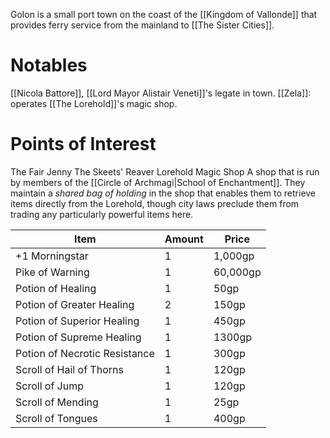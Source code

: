Golon is a small port town on the coast of the [[Kingdom of Vallonde]] that provides ferry service from the mainland to [[The Sister Cities]]. 

# Notables
[[Nicola Battore]], [[Lord Mayor Alistair Veneti]]'s legate in town. 
[[Zela]]: operates  [[The Lorehold]]'s magic shop. 
# Points of Interest
The Fair Jenny
The Skeets' Reaver
Lorehold Magic Shop
	A shop that is run by members of the [[Circle of Archmagi|School of Enchantment]]. They maintain a *shared bag of holding* in the shop that enables them to retrieve items directly from the Lorehold, though city laws preclude them from trading any particularly powerful items here. 

| Item                          | Amount | Price    |
| ----------------------------- | ------ | -------- |
| +1 Morningstar                | 1      | 1,000gp  |
| Pike of Warning               | 1      | 60,000gp |
| Potion of Healing             | 1      | 50gp     |
| Potion of Greater Healing     | 2      | 150gp    |
| Potion of Superior Healing    | 1      | 450gp    |
| Potion of Supreme Healing     | 1      | 1300gp   |
| Potion of Necrotic Resistance | 1      | 300gp    |
| Scroll of Hail of Thorns      | 1      | 120gp    |
| Scroll of Jump                | 1      | 120gp    |
| Scroll of Mending             | 1      | 25gp     |
| Scroll of Tongues             | 1      | 400gp    |
